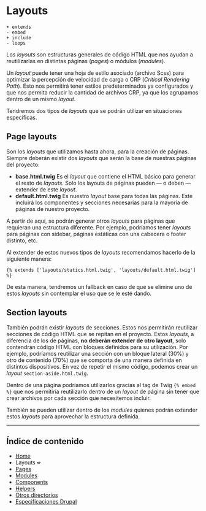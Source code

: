 # Layouts

```
+ extends
- embed
+ include
- loops
```

Los _layouts_ son estructuras generales de código HTML que nos ayudan a reutilizarlas en distintas páginas (_pages_) o módulos (_modules_).

Un _layout_ puede tener una hoja de estilo asociado (archivo Scss) para optimizar la percepción de velocidad de carga o CRP (_Critical Rendering Path_). Esto nos permitirá tener estilos predeterminados ya configurados y que nos permita reducir la cantidad de archivos CRP, ya que los agrupamos dentro de un mismo _layout_.

Tendremos dos tipos de _layouts_ que se podrán utilizar en situaciones específicas.

## Page layouts

Son los _layouts_ que utilizamos hasta ahora, para la creación de páginas. Siempre deberán existir dos _layouts_ que serán la base de nuestras páginas del proyecto:

- **base.html.twig** Es el _layout_ que contiene el HTML básico para generar el resto de _layouts_. Solo los layouts de páginas pueden — o deben — extender de este _layout_.
- **default.html.twig** Es nuestro _layout_ base para todas lás páginas. Este incluirá los componentes y secciones necesarias para la mayoría de páginas de nuestro proyecto.

A partir de aquí, se podrán generar otros _layouts_ para páginas que requieran una estructura diferente. Por ejemplo, podríamos tener _layouts_ para páginas con sidebar, páginas estáticas con una cabecera o footer distinto, etc.

Al extender de estos nuevos tipos de _layouts_ recomendamos hacerlo de la siguiente manera:

```twig
{% extends ['layouts/statics.html.twig', 'layouts/default.html.twig'] %}
```

De esta manera, tendremos un fallback en caso de que se elimine uno de estos _layouts_ sin contemplar el uso que se le esté dando.


## Section layouts

También podrán existir _layouts_ de secciones. Estos nos permitirán reutilizar secciones de código HTML que se repitan en el proyecto. Estos _layouts_, a diferencia de los de páginas, **no deberán extender de otro layout**, solo contendrán código HTML con bloques definidos para su utilización. Por ejemplo, podríamos reutilizar una sección con un bloque lateral (30%) y otro de contenido (70%) que se comporta de una manera definida en distintos dispositivos. En vez de repetir el mismo código, podemos crear un _layout_ `section-aside.html.twig`.

Dentro de una página podríamos utilizarlos gracias al tag de Twig `{% embed %}` que nos permitiría reutilizarlo dentro de un _layout_ de página sin tener que crear archivos por cada sección que necesitemos incluir.

También se pueden utilizar dentro de los _modules_ quienes podrán extender estos _layouts_ para aprovechar la estructura definida.

----

## Índice de contenido

- [Home](./Index.md)
- Layouts ↞
- [Pages](./Pages.md)
- [Modules](./Modules.md)
- [Components](./Components.md)
- [Helpers](./Helpers.md)
- [Otros directorios](./Others.md)
- [Especificaciones Drupal](./Drupal.md)
